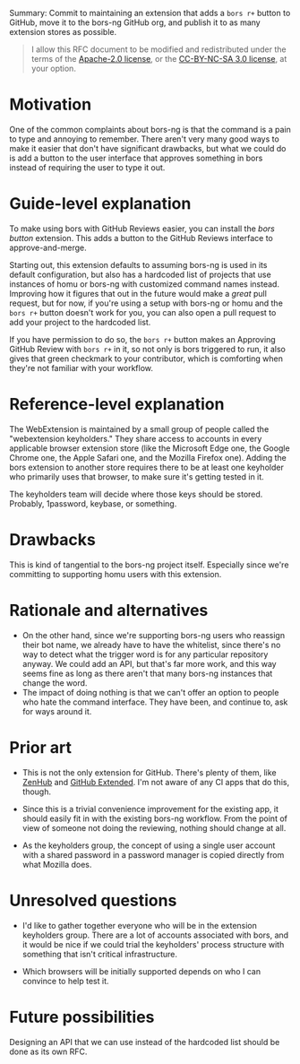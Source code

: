 ﻿Summary: Commit to maintaining an extension that adds a `bors r+` button to GitHub, move it to the bors-ng GitHub org, and publish it to as many extension stores as possible.

> I allow this RFC document to be modified and redistributed under the terms of the [Apache-2.0 license](http://www.apache.org/licenses/LICENSE-2.0), or the [CC-BY-NC-SA 3.0 license](http://creativecommons.org/licenses/by-nc-sa/3.0/deed.en_US), at your option.

# Motivation

One of the common complaints about bors-ng is that the command is a pain to type and annoying to remember. There aren't very many good ways to make it easier that don't have significant drawbacks, but what we could do is add a button to the user interface that approves something in bors instead of requiring the user to type it out.

# Guide-level explanation

To make using bors with GitHub Reviews easier, you can install the *bors button* extension. This adds a button to the GitHub Reviews interface to approve-and-merge.

Starting out, this extension defaults to assuming bors-ng is used in its default configuration, but also has a hardcoded list of projects that use instances of homu or bors-ng with customized command names instead. Improving how it figures that out in the future would make a *great* pull request, but for now, if you're using a setup with bors-ng or homu and the `bors r+` button doesn't work for you, you can also open a pull request to add your project to the hardcoded list.

If you have permission to do so, the `bors r+` button makes an Approving GitHub Review with `bors r+` in it, so not only is bors triggered to run, it also gives that green checkmark to your contributor, which is comforting when they're not familiar with your workflow.

# Reference-level explanation

The WebExtension is maintained by a small group of people called the "webextension keyholders." They share access to accounts in every applicable browser extension store (like the Microsoft Edge one, the Google Chrome one, the Apple Safari one, and the Mozilla Firefox one). Adding the bors extension to another store requires there to be at least one keyholder who primarily uses that browser, to make sure it's getting tested in it.

The keyholders team will decide where those keys should be stored. Probably, 1password, keybase, or something.

# Drawbacks

This is kind of tangential to the bors-ng project itself. Especially since we're committing to supporting homu users with this extension.

# Rationale and alternatives

* On the other hand, since we're supporting bors-ng users who reassign their bot name, we already have to have the whitelist, since there's no way to detect what the trigger word is for any particular repository anyway. We could add an API, but that's far more work, and this way seems fine as long as there aren't that many bors-ng instances that change the word.
* The impact of doing nothing is that we can't offer an option to people who hate the command interface. They have been, and continue to, ask for ways around it.

# Prior art

* This is not the only extension for GitHub. There's plenty of them, like [ZenHub] and [GitHub Extended]. I'm not aware of any CI apps that do this, though.

[ZenHub]: https://www.zenhub.com/
[GitHub Extended]: https://github.com/onmyway133/github-extended

* Since this is a trivial convenience improvement for the existing app, it should easily fit in with the existing bors-ng workflow. From the point of view of someone not doing the reviewing, nothing should change at all.

* As the keyholders group, the concept of using a single user account with a shared password in a password manager is copied directly from what Mozilla does.

# Unresolved questions

* I'd like to gather together everyone who will be in the extension keyholders group. There are a lot of accounts associated with bors, and it would be nice if we could trial the keyholders' process structure with something that isn't critical infrastructure.

* Which browsers will be initially supported depends on who I can convince to help test it.

# Future possibilities

Designing an API that we can use instead of the hardcoded list should be done as its own RFC.